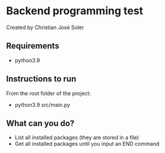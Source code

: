 # Backend programming test

Created by Christian José Soler

## Requirements

- python3.9

## Instructions to run

From the root folder of the project:
- python3.9 src/main.py

## What can you do?

- List all installed packages (they are stored in a file)
- Get all installed packages until you input an END command
